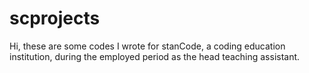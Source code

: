 # scprojects
Hi, these are some codes I wrote for stanCode, a coding education institution, during the 
employed period as the head teaching assistant.
